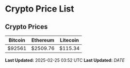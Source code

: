# Crypto Price List

## Crypto Prices
| Bitcoin | Ethereum | Litecoin |
| ------- | -------- | -------- |
| $92561 | $2509.76 | $115.34 |
**Last Updated:** 2025-02-25 03:52 UTC
**Last Updated:** $DATE$
